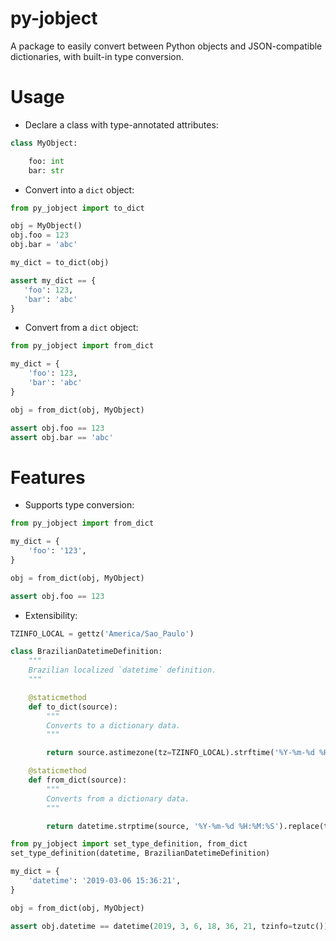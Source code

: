 # py-jobject

A package to easily convert between Python objects and JSON-compatible dictionaries, with built-in type conversion.

# Usage

- Declare a class with type-annotated attributes:

```python
class MyObject:

    foo: int
    bar: str
```

- Convert into a `dict` object:

```python
from py_jobject import to_dict

obj = MyObject()
obj.foo = 123
obj.bar = 'abc'

my_dict = to_dict(obj)

assert my_dict == {
   'foo': 123,
   'bar': 'abc'
}
```

- Convert from a `dict` object:

```python
from py_jobject import from_dict

my_dict = {
    'foo': 123,
    'bar': 'abc'
}

obj = from_dict(obj, MyObject)

assert obj.foo == 123
assert obj.bar == 'abc'
```

# Features

- Supports type conversion:

```python
from py_jobject import from_dict

my_dict = {
    'foo': '123',
}

obj = from_dict(obj, MyObject)

assert obj.foo == 123
```

- Extensibility:

```python
TZINFO_LOCAL = gettz('America/Sao_Paulo')

class BrazilianDatetimeDefinition:
    """
    Brazilian localized `datetime` definition.
    """

    @staticmethod
    def to_dict(source):
        """
        Converts to a dictionary data.
        """

        return source.astimezone(tz=TZINFO_LOCAL).strftime('%Y-%m-%d %H:%M:%S')

    @staticmethod
    def from_dict(source):
        """
        Converts from a dictionary data.
        """

        return datetime.strptime(source, '%Y-%m-%d %H:%M:%S').replace(tzinfo=TZINFO_LOCAL)

from py_jobject import set_type_definition, from_dict
set_type_definition(datetime, BrazilianDatetimeDefinition)

my_dict = {
    'datetime': '2019-03-06 15:36:21',
}

obj = from_dict(obj, MyObject)

assert obj.datetime == datetime(2019, 3, 6, 18, 36, 21, tzinfo=tzutc())
```
